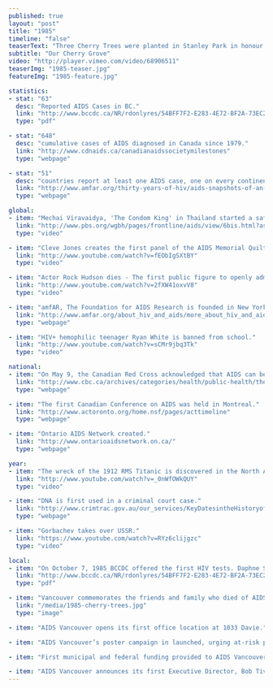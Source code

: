```yaml
---
published: true
layout: "post"
title: "1985"
timeline: "false"
teaserText: "Three Cherry Trees were planted in Stanley Park in honour of some of the first few individuals who died of AIDS-related illnesses in Vancouver."
subtitle: "Our Cherry Grove"
video: "http://player.vimeo.com/video/68906511"
teaserImg: "1985-teaser.jpg"
featureImg: "1985-feature.jpg"

statistics:
- stat: "63"
  desc: "Reported AIDS Cases in BC."
  link: "http://www.bccdc.ca/NR/rdonlyres/54BFF7F2-E283-4E72-BF2A-73EC2813F0D1/0/HIV_Annual_Report_2011_20111011.pdf"
  type: "pdf"

- stat: "648"
  desc: "cumulative cases of AIDS diagnosed in Canada since 1979."
  link: "http://www.cdnaids.ca/canadianaidssocietymilestones"
  type: "webpage"

- stat: "51"
  desc: "countries report at least one AIDS case, one on every continent except Antarctica."
  link: "http://www.amfar.org/thirty-years-of-hiv/aids-snapshots-of-an-epidemic/#sthash.yW0pKqJu.dpuf"
  type: "webpage"

global:
- item: "Mechai Viravaidya, 'The Condom King' in Thailand started a safer sex campaign, drastically reducing new infections."
  link: "http://www.pbs.org/wgbh/pages/frontline/aids/view/6bis.html?as=1"
  type: "video"

- item: "Cleve Jones creates the first panel of the AIDS Memorial Quilt."
  link: "http://www.youtube.com/watch?v=fEObIgSXtBY"
  type: "video"

- item: "Actor Rock Hudson dies - The first public figure to openly admit to dying of AIDS."
  link: "http://www.youtube.com/watch?v=2fXW41oxvV8"
  type: "video"

- item: "amfAR, The Foundation for AIDS Research is founded in New York."
  link: "http://www.amfar.org/about_hiv_and_aids/more_about_hiv_and_aids/thirty_years_of_hivaids__snapshots_of_an_epidemic/"
  type: "webpage"

- item: "HIV+ hemophilic teenager Ryan White is banned from school."
  link: "http://www.youtube.com/watch?v=sCMr9jbq3Tk"
  type: "video"

national:
- item: "On May 9, the Canadian Red Cross acknowledged that AIDS can be found in blood. On Nov. 4, they begin testing the blood supply for HIV."
  link: "http://www.cbc.ca/archives/categories/health/public-health/the-krever-report-canadas-tainted-blood-disaster/canadian-red-cross-begins-testing-blood-donations-for-hiv.html"
  type: "webpage"

- item: "The first Canadian Conference on AIDS was held in Montreal."
  link: "http://www.actoronto.org/home.nsf/pages/acttimeline"
  type: "webpage"

- item: "Ontario AIDS Network created."
  link: "http://www.ontarioaidsnetwork.on.ca/"
  type: "webpage"

year:
- item: "The wreck of the 1912 RMS Titanic is discovered in the North Atlantic."
  link: "http://www.youtube.com/watch?v=_0nWfOWkQUY"
  type: "video"

- item: "DNA is first used in a criminal court case."
  link: "http://www.crimtrac.gov.au/our_services/KeyDatesintheHistoryofDNAProfiling.html"
  type: "webpage"

- item: "Gorbachev takes over USSR."
  link: "https://www.youtube.com/watch?v=RYz6clijgzc"
  type: "video"

local:
- item: "On October 7, 1985 BCCDC offered the first HIV tests. Daphne Spencer was the only nurse administering the tests."
  link: "http://www.bccdc.ca/NR/rdonlyres/54BFF7F2-E283-4E72-BF2A-73EC2813F0D1/0/HIV_Annual_Report_2011_20111011.pdf"
  type: "pdf"

- item: "Vancouver commemorates the friends and family who died of AIDS, in a Cherry Tree Memorial Grove planted at Stanley Park."
  link: "/media/1985-cherry-trees.jpg"
  type: "image"

- item: "AIDS Vancouver opens its first office location at 1033 Davie."

- item: "AIDS Vancouver’s poster campaign in launched, urging at-risk people to get tested and refrain from donating blood."  

- item: "First municipal and federal funding provided to AIDS Vancouver."

- item: "AIDS Vancouver announces its first Executive Director, Bob Tivey."
---
```


